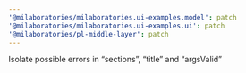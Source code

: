 ```yaml
---
'@milaboratories/milaboratories.ui-examples.model': patch
'@milaboratories/milaboratories.ui-examples.ui': patch
'@milaboratories/pl-middle-layer': patch
---
```


Isolate possible errors in “sections”, “title” and “argsValid”
